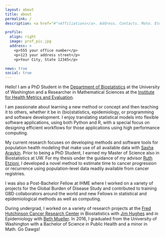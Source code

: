```yaml
---
layout: about
title: about
permalink: /
description: <a href="#">Affiliations</a>. Address. Contacts. Moto. Etc.

profile:
  align: right
  image: prof_pic.jpg
  address: >
    <p>555 your office number</p>
    <p>123 your address street</p>
    <p>Your City, State 12345</p>

news: true
social: true
---
```


Hello! I am a PhD Student in the [Department of Biostatistics](https://www.biostat.washington.edu) at the University of Washington and a Researcher in Mathematical Sciences at the [Institute for Health Metrics and Evaluation](http://www.healthdata.org).

I am passionate about learning a new method or concept and then teaching it to others, whether it be in (bio)statistics, epidemiology, or programming and software development. I enjoy translating statistical models into flexible software applications, using both Python and R, with a special focus on designing efficient workflows for those applications using high performance computing.

My current research focuses on developing methods and software tools for population health modeling that make use of all available data with [Sasha Aravkin](https://uw-amo.github.io/saravkin/). Prior to being a PhD Student, I earned my Master of Science also in Biostatistics at UW. For my thesis under the guidance of my advisor [Ruth Etzioni](https://www.fredhutch.org/en/faculty-lab-directory/etzioni-ruth.html), I developed a novel method to estimate time to cancer progression or recurrence using population-level data readily available from cancer registries.

I was also a Post-Bachelor Fellow at IHME where I worked on a variety of projects for the Global Burden of Disease Study and contributed to training GBD collaborators around the world and new Fellows in statistical and epidemiological methods as well as computing.

During undergrad, I worked on a variety of research projects at the [Fred Hutchinson Cancer Research Center](http://www.fhcrc.org) in Biostatistics with [Jim Hughes](https://www.biostat.washington.edu/people/james-hughes) and in Epidemiology with [Beth Mueller](https://www.fredhutch.org/en/faculty-lab-directory/mueller-beth.html). In 2016, I graduated from the University of Washington with a Bachelor of Science in Public Health and a minor in Math. Go Dawgs!